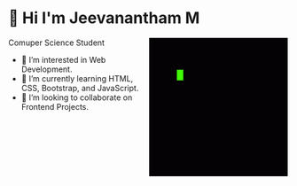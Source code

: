 # 👋 Hi I'm Jeevanantham M 
Comuper Science Student
<img align="right" height="250" width="250" src="Code Coding GIF - Code Coding Programming - Discover & Share GIFs.gif">
- 👀 I’m interested in Web Development.
- 🌱 I’m currently learning HTML, CSS, Bootstrap, and JavaScript.
- 💞️ I’m looking to collaborate on Frontend Projects.
